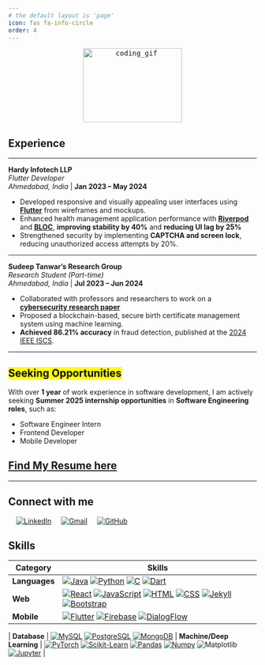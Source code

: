 ```yaml
---
# the default layout is 'page'
icon: fas fa-info-circle
order: 4
---
```


<!-- > Add Markdown syntax content to file `_tabs/about.md`{: .filepath } and it will show up on this page.
{: .prompt-tip } -->

<!-- <img src="https://readme-typing-svg.demolab.com/?lines=Hi%20I'm%20%20Aaryaveer;Learning%20Flutter%20Currently...;&font=Fira%20Code&width=440&height=45&color=FF7830&vCenter=true&pause=1000&size=25" /> -->
<!--![Code Coding GIF - Code Coding Programming - Discover Share GIFs](https://github.com/AKR-2803/AKR-2803/assets/109909231/c5dd19ee-5d3d-4e2a-9f54-75a50bb3f0a3) -->
<div align="center">
  <kbd>
    <img src="https://github.com/AKR-2803/AKR-2803/assets/109909231/c5dd19ee-5d3d-4e2a-9f54-75a50bb3f0a3" alt="coding_gif" width="200" height = "150">
  </kbd>
</div>


<!--[![Typing SVG](https://readme-typing-svg.demolab.com?font=Jost&weight=500&size=28&duration=2000&pause=1500&color=F79923&background=FFFFFF00&width=435&lines=Hi+I'm+Aaryaveer;Learning+Flutter+currently...)](https://git.io/typing-svg)-->


## Experience  
---
**<span >Hardy Infotech LLP</span>**  
*<span >Flutter Developer</span>*  
_Ahmedabad, India_ | **<span >Jan 2023 – May 2024</span>**  
- Developed responsive and visually appealing  <span >user interfaces using [**Flutter**](https://flutter.dev/)</span> from wireframes and mockups.  
- Enhanced health management application performance with [**Riverpod**](https://riverpod.dev/) and [**BLOC**](https://pub.dev/packages/flutter_bloc), <span >**improving stability by 40%** and **reducing UI lag by 25%**</span>  
- Strengthened security <span >by implementing **CAPTCHA and screen lock**</span>, reducing unauthorized access attempts by 20%.  

---

**<span >Sudeep Tanwar’s Research Group</span>**  
<span >_Research Student (Part-time)_</span>  
_Ahmedabad, India_ | **<span >Jul 2023 – Jun 2024</span>**  
- Collaborated with professors and researchers to work on a <span >[**cybersecurity research paper**](https://ieeexplore.ieee.org/document/10581401)</span>  
- <span >Proposed a blockchain-based, secure birth certificate management system</span> using machine learning.  
- <span >**Achieved 86.21% accuracy** </span>in fraud detection, published at the [2024 IEEE ISCS](https://ieeexplore.ieee.org/xpl/conhome/10579950/proceeding).

___

## <span style="background-color: yellow;color:black;">Seeking Opportunities</span>

With over **1 year** of work experience in software development, I am <span >actively seeking **Summer 2025 internship opportunities**</span> in **Software Engineering roles**, such as:  
- Software Engineer Intern  
- Frontend Developer  
- Mobile Developer  

## <a href="https://drive.google.com/file/d/1fckjGxrVbvu8qzcThFJa-KJDvTdsPsHE/view?usp=sharing" target="_blank" >**Find My Resume here**</a> 

<!-- **OR** below is the `.jpg` version for a <span >&nbsp;**quick view**&nbsp;</span> -->

<!-- ![Resume SVG](../assets/img/resume/Resume_AaryaveerRajput.svg) -->

<!-- <img src="../assets/img/resume/Resume-AaryaveerRajput.jpg" width=500 alt="resume-svg"/> -->



<!-- ![Resume]() -->


---

## Connect with me
&nbsp;&nbsp;&nbsp; 
[![LinkedIn](https://img.shields.io/badge/linkedin-%230077B5.svg?style=for-the-badge&logo=linkedin&logoColor=white)](https://www.linkedin.com/in/aaryaveer-rajput/)
&nbsp;&nbsp;&nbsp; 
[![Gmail](https://img.shields.io/badge/Gmail-D14836?style=for-the-badge&logo=gmail&logoColor=white)](mailto:aaryaveerrajput001@gmail.com)
&nbsp;&nbsp;&nbsp; 
[![GitHub](https://img.shields.io/badge/github-%23121011.svg?style=for-the-badge&logo=github&logoColor=white)](https://github.com/AKR-2803)
&nbsp;&nbsp;&nbsp; 


## Skills

| Category             | Skills         |
|----------------------|-------------------------------------------------------------------------------------------------------------------------------------------|
| **Languages**      | [![Java](https://img.shields.io/badge/java-%23ED8B00.svg?style=for-the-badge&logo=openjdk&logoColor=white)](https://docs.oracle.com/en/java/javase/23/index.html) [![Python](https://img.shields.io/badge/Python-FFD43B?style=for-the-badge&logo=python&logoColor=blue)](https://www.python.org/) [![C](https://img.shields.io/badge/C-00599C?style=for-the-badge&logo=c&logoColor=white)](#) [![Dart](https://img.shields.io/badge/Dart-0175C2?style=for-the-badge&logo=dart&logoColor=white)](https://dart.dev/)  |
| **Web**              |  [![React](https://img.shields.io/badge/React-20232A?style=for-the-badge&logo=react&logoColor=61DAFB)](https://react.dev/) [![JavaScript](https://img.shields.io/badge/JavaScript-323330?style=for-the-badge&logo=javascript&logoColor=F7DF1E)](https://262.ecma-international.org/14.0/index.html) [![HTML](https://img.shields.io/badge/HTML5-E34F26?style=for-the-badge&logo=html5&logoColor=white)](https://developer.mozilla.org/en-US/docs/Web/HTML) [![CSS](https://img.shields.io/badge/CSS3-1572B6?style=for-the-badge&logo=css3&logoColor=white)](https://developer.mozilla.org/en-US/docs/Web/CSS) [![Jekyll](https://img.shields.io/badge/Jekyll-CC0000?style=for-the-badge&logo=Jekyll&logoColor=white)](https://jekyllrb.com/) [![Bootstrap](https://img.shields.io/badge/Bootstrap-563D7C?style=for-the-badge&logo=bootstrap&logoColor=white)](https://getbootstrap.com/)  |
| **Mobile**           | [![Flutter](https://img.shields.io/badge/Flutter-02569B?style=for-the-badge&logo=flutter&logoColor=white)](https://flutter.dev/) [![Firebase](https://img.shields.io/badge/firebase-ffca28?style=for-the-badge&logo=firebase&logoColor=black)](https://firebase.google.com/) [![DialogFlow](https://img.shields.io/badge/dialogflow-FF9800?style=for-the-badge&logo=dialogflow&logoColor=white)](https://cloud.google.com/dialogflow/es/docs)  |

| **Database**         | [![MySQL](https://img.shields.io/badge/MySQL-005C84?style=for-the-badge&logo=mysql&logoColor=white)](https://www.mysql.com/) [![PostgreSQL](https://img.shields.io/badge/PostgreSQL-336791?style=for-the-badge&logo=postgresql&logoColor=white)](https://www.postgresql.org/) [![MongoDB](https://img.shields.io/badge/MongoDB-4EA94B?style=for-the-badge&logo=mongodb&logoColor=white)](https://www.mongodb.com/) 
| **Machine/Deep Learning** | [![PyTorch](https://img.shields.io/badge/PyTorch-EE4C2C?style=for-the-badge&logo=pytorch&logoColor=white)](https://pytorch.org) [![Scikit-Learn](https://img.shields.io/badge/scikit_learn-F7931E?style=for-the-badge&logo=scikit-learn&logoColor=white)](https://scikit-learn.org)  [![Pandas](https://img.shields.io/badge/Pandas-2C2D72?style=for-the-badge&logo=pandas&logoColor=white)](https://pandas.pydata.org/)  [![Numpy](https://img.shields.io/badge/Numpy-777BB4?style=for-the-badge&logo=numpy&logoColor=white)](https://numpy.org/) ![Matplotlib](https://img.shields.io/badge/Matplotlib-%23ffffff.svg?style=for-the-badge&logo=Matplotlib&logoColor=black) [![Jupyter](https://img.shields.io/badge/Jupyter-F37626.svg?&style=for-the-badge&logo=Jupyter&logoColor=white)](https://jupyter.org)  | 


<!-- 

## ALso
[![IEEE](https://img.shields.io/badge/IEEE-%20-white?style=for-the-badge&color=white&labelColor=blue&logo=ieee&logoColor=white)](https://ieeexplore.ieee.org/document/10581401)
 
[![GitHub](https://img.shields.io/badge/github-%23121011.svg?style=for-the-badge&logo=github&logoColor=white)](https://github.com/AKR-2803)
&nbsp;&nbsp;&nbsp; 
[![LinkedIn](https://img.shields.io/badge/linkedin-%230077B5.svg?style=for-the-badge&logo=linkedin&logoColor=white)](https://www.linkedin.com/in/aaryaveer-rajput/)
&nbsp;&nbsp;&nbsp; 
[![Medium](https://img.shields.io/badge/Medium-12100E?style=for-the-badge&logo=medium&logoColor=white)](https://medium.com/@aaryaveer)
&nbsp;&nbsp;&nbsp;  -->


